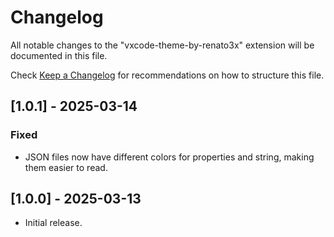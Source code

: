 # Changelog

All notable changes to the "vxcode-theme-by-renato3x" extension will be documented in this file.

Check [Keep a Changelog](http://keepachangelog.com/) for recommendations on how to structure this file.

## [1.0.1] - 2025-03-14

### Fixed

- JSON files now have different colors for properties and string, making them easier to read.

## [1.0.0] - 2025-03-13

- Initial release.
